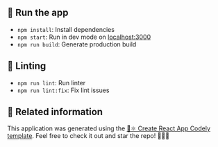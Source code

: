 ## 🚀 Run the app

- `npm install`: Install dependencies
- `npm start`: Run in dev mode on [localhost:3000](http://localhost:3000)
- `npm run build`: Generate production build

## 🔦 Linting

- `npm run lint`: Run linter
- `npm run lint:fix`: Fix lint issues

## 🔀 Related information

This application was generated using the [🌱⚛️ Create React App Codely template](https://github.com/CodelyTV/cra-template-codely). Feel free to check it out and star the repo! 🌟😊🙌
